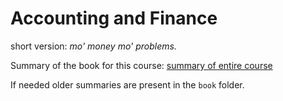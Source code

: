 # Accounting and Finance

short version:
*mo' money mo' problems.*

Summary of the book for this course:
[summary of entire course](./summary.md)

If needed older summaries are present in the `book` folder.